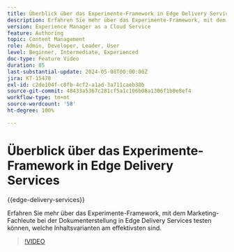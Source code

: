 ```yaml
---
title: Überblick über das Experimente-Framework in Edge Delivery Services
description: Erfahren Sie mehr über das Experimente-Framework, mit dem Marketing-Fachleute bei der Dokumenterstellung in Edge Delivery Services testen können, welche Inhaltsvarianten am effektivsten sind.
version: Experience Manager as a Cloud Service
feature: Authoring
topic: Content Management
role: Admin, Developer, Leader, User
level: Beginner, Intermediate, Experienced
doc-type: Feature Video
duration: 85
last-substantial-update: 2024-05-08T00:00:00Z
jira: KT-15478
exl-id: c2de104f-c0fb-4cf2-a1ad-3a711caeb30b
source-git-commit: 48433a5367c281cf5a1c106b08a1306f1b0e8ef4
workflow-type: tm+mt
source-wordcount: '58'
ht-degree: 100%

---
```


# Überblick über das Experimente-Framework in Edge Delivery Services

{{edge-delivery-services}}

Erfahren Sie mehr über das Experimente-Framework, mit dem Marketing-Fachleute bei der Dokumenterstellung in Edge Delivery Services testen können, welche Inhaltsvarianten am effektivsten sind.

>[!VIDEO](https://video.tv.adobe.com/v/3429061/?learn=on)

